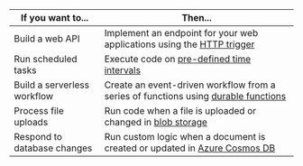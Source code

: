 | If you want to...           | Then...                                                                                                                                                                    |
|-----------------------------|----------------------------------------------------------------------------------------------------------------------------------------------------------------------------|
| Build a web API             | Implement an endpoint for your web applications using the [HTTP trigger](https://learn.microsoft.com/azure/azure-functions/functions-bindings-http-webhook)                |
| Run scheduled tasks         | Execute code on [pre-defined time intervals](https://learn.microsoft.com/azure/azure-functions/functions-bindings-timer)                                                   |
| Build a serverless workflow | Create an event-driven workflow from a series of functions using [durable functions](https://learn.microsoft.com/azure/azure-functions/durable/durable-functions-overview) |
| Process file uploads        | Run code when a file is uploaded or changed in [blob storage](https://learn.microsoft.com/azure/azure-functions/functions-bindings-storage-blob)                           |
| Respond to database changes | Run custom logic when a document is created or updated in [Azure Cosmos DB](https://learn.microsoft.com/azure/azure-functions/functions-bindings-cosmosdb-v2)              |
